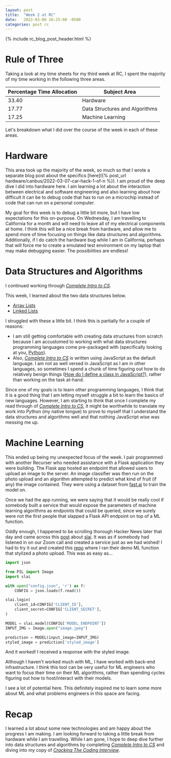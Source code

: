 ```yaml
---
layout: post
title:  "Week 2 at RC"
date:   2022-03-06 16:25:00 -0500
categories: post rc
---
```

{% include rc_blog_post_header.html %}

# Rule of Three
Taking a look at my time sheets for my third week at RC, I spent the majority of my time working in the following three areas.

| Percentage Time Allocation | Subject Area                   |
|----------------------------|--------------------------------|
| 33.40                      | Hardware                       |
| 17.77                      | Data Structures and Algorithms |
| 17.25                      | Machine Learning               |

Let's breakdown what I did over the course of the week in each of these areas.

# Hardware
This area took up the majority of the week, so much so that I wrote a separate blog post about the specifics [here]({% post_url hardware/canbus/2022-03-07-car-hack-1-of-n %}). I am proud of the deep dive I did into hardware here. I am learning a lot about the interaction between electrical and software engineering and also learning about how difficult it can be to debug code that has to run on a microchip instead of code that can run on a personal computer.

My goal for this week is to debug a little bit more, but I have low expectations for this on-purpose. On Wednesday, I am travelling to California for a month and will need to leave all of my electrical components at home. I think this will be a nice break from hardware, and allow me to spend more of time focusing on things like data structures and algorithms. Additionally, if I do catch the hardware bug while I am in California, perhaps that will force me to create a emulated test environment on my laptop that may make debugging easier. The possibilities are endless!

# Data Structures and Algorithms
I continued working through <i>[Complete Intro to CS](https://btholt.github.io/complete-intro-to-computer-science/)</i>. 

This week, I learned about the two data structures below.
<ul>
    <li><a href="https://github.com/5cotts/algorithms-exercises/pull/1/commits/720c239ee5804f85bae7323b9ed15123afdfa632">Array Lists</a></li>
    <li><a href="https://github.com/5cotts/algorithms-exercises/pull/1/commits/2dcb5ad09dd2a0b14676c1b455f6c39de22fd240">Linked Lists</a></li>
</ul>

I struggled with these a little bit. I think this is partially for a couple of reasons:
- I am still getting comfortable with creating data structures from scratch because I am accustomed to working with what data structures programming languages come pre-packaged with (specifically looking at you, [Python](https://www.geeksforgeeks.org/inbuilt-data-structures-python/)).
- Also, <i>[Complete Intro to CS](https://btholt.github.io/complete-intro-to-computer-science/)</i> is written using JavaScript as the default language. I am not as well versed in JavaScript as I am in other languages, so sometimes I spend a chunk of time figuring out how to do relatively benign things ([How do I define a class in JavaScript?](https://thewebdev.info/2020/08/05/using-classes-in-javascript/)), rather than working on the task at-hand.

Since one of my goals is to learn other programming languages, I think that it is a good thing that I am letting myself struggle a bit to learn the basics of new languages. However, I am starting to think that once I complete my read through of <i>[Complete Intro to CS](https://btholt.github.io/complete-intro-to-computer-science/)</i>, it might be worthwhile to translate my work into Python (my native tongue) to prove to myself that I understand the data structures and algorithms well and that nothing JavaScript wise was messing me up.

# Machine Learning
This ended up being my unexpected focus of the week. I pair programmed with another Recurser who needed assistance with a Flask application they were building. The Flask app hosted an endpoint that allowed users to upload an image to the server. An image classifier was then run on the photo upload and an algorithm attempted to predict what kind of fruit (if any) the image contained. They were using a dataset from [fast.ai](https://www.fast.ai/) to train the model on.

Once we had the app running, we were saying that it would be really cool if somebody built a service that would expose the parameters of machine learning algorithms as endpoints that could be queried, since we surely were not the first people that slapped a Flask API endpoint on top of a ML function.

Oddly enough, I happened to be scrolling thorough Hacker News later that day and came across this [post](https://news.ycombinator.com/item?id=30543228) about [slai](https://slai.io). It was as if somebody had listened in on our Zoom call and created a service just as we had wished! I had to try it out and created this [repo](https://github.com/5cotts/slai) where I ran their demo ML function that stylized a photo upload. This was as easy as...

```python
import json

from PIL import Image
import slai

with open("config.json", 'r') as f:
    CONFIG = json.loads(f.read())

slai.login(
    client_id=CONFIG['CLIENT_ID'],
    client_secret=CONFIG['CLIENT_SECRET'],
)

MODEL = slai.model(CONFIG['MODEL_ENDPOINT'])
INPUT_IMG = Image.open("image.jpeg")

prediction = MODEL(input_image=INPUT_IMG)
styled_image = prediction['styled_image']
```
And it worked! I received a response with the styled image. 

Although I haven't worked much with ML, I have worked with back-end infrastructure. I think this tool can be very useful for ML engineers who want to focus their time on their ML algorithms, rather than spending cycles figuring out how to host/interact with their models.

I see a lot of potential here. This definitely inspired me to learn some more about ML and what problems engineers in this space are facing.

# Recap
I learned a lot about some new technologies and am happy about the progress I am making. I am looking forward to taking a little break from hardware while I am travelling. While I am gone, I hope to deep dive further into data structures and algorithms by completing <i>[Complete Intro to CS](https://btholt.github.io/complete-intro-to-computer-science/)</i> and diving into my copy of <i>[Cracking The Coding Interview](https://en.wikipedia.org/wiki/Cracking_the_Coding_Interview)</i>.
